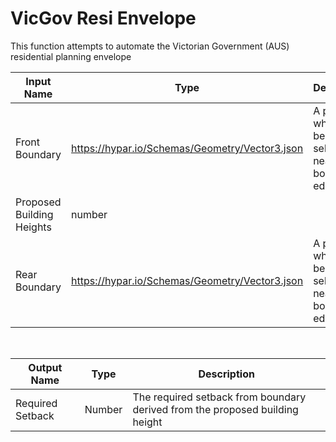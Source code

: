 

# VicGov Resi Envelope

This function attempts to automate the Victorian Government (AUS) residential planning envelope

|Input Name|Type|Description|
|---|---|---|
|Front Boundary|https://hypar.io/Schemas/Geometry/Vector3.json|A point which will be used to select the nearest boundary edge|
|Proposed Building Heights|number||
|Rear Boundary|https://hypar.io/Schemas/Geometry/Vector3.json|A point which will be used to select the nearest boundary edge|


<br>

|Output Name|Type|Description|
|---|---|---|
|Required Setback|Number|The required setback from boundary derived from the proposed building height|

